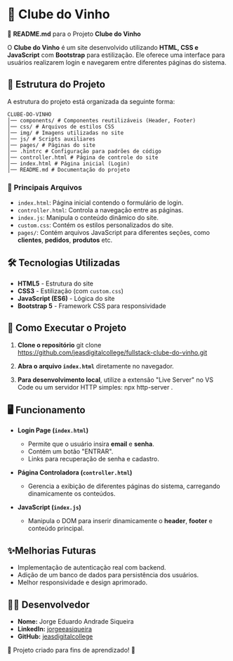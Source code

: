 # 🍷 Clube do Vinho

📌 **README.md** para o Projeto **Clube do Vinho**

O **Clube do Vinho** é um site desenvolvido utilizando **HTML, CSS e JavaScript** com **Bootstrap** para estilização. Ele oferece uma interface para usuários realizarem login e navegarem entre diferentes páginas do sistema.

## 📁 Estrutura do Projeto

A estrutura do projeto está organizada da seguinte forma:

```plaintext
CLUBE-DO-VINHO
│── components/ # Componentes reutilizáveis (Header, Footer)
│── css/ # Arquivos de estilos CSS
│── img/ # Imagens utilizadas no site
│── js/ # Scripts auxiliares
│── pages/ # Páginas do site
│── .hintrc # Configuração para padrões de código
│── controller.html # Página de controle do site
│── index.html # Página inicial (Login)
│── README.md # Documentação do projeto
```

### 📂 **Principais Arquivos**

- `index.html`: Página inicial contendo o formulário de login.
- `controller.html`: Controla a navegação entre as páginas.
- `index.js`: Manipula o conteúdo dinâmico do site.
- `custom.css`: Contém os estilos personalizados do site.
- `pages/`: Contém arquivos JavaScript para diferentes seções, como **clientes**, **pedidos**, **produtos** etc.

## 🛠 **Tecnologias Utilizadas**

- **HTML5** - Estrutura do site
- **CSS3** - Estilização (com `custom.css`)
- **JavaScript (ES6)** - Lógica do site
- **Bootstrap 5** - Framework CSS para responsividade

## 🚀 **Como Executar o Projeto**

1. **Clone o repositório**
   git clone <https://github.com/jeasdigitalcollege/fullstack-clube-do-vinho.git>

2. **Abra o arquivo `index.html`** diretamente no navegador.

3. **Para desenvolvimento local**, utilize a extensão "Live Server" no VS Code ou um servidor HTTP simples:
   npx http-server .

## 🖥 **Funcionamento**

- **Login Page (`index.html`)**

  - Permite que o usuário insira **email** e **senha**.
  - Contém um botão "ENTRAR".
  - Links para recuperação de senha e cadastro.

- **Página Controladora (`controller.html`)**

  - Gerencia a exibição de diferentes páginas do sistema, carregando dinamicamente os conteúdos.

- **JavaScript (`index.js`)**
  - Manipula o DOM para inserir dinamicamente o **header**, **footer** e conteúdo principal.

## ✨**Melhorias Futuras**

- Implementação de autenticação real com backend.
- Adição de um banco de dados para persistência dos usuários.
- Melhor responsividade e design aprimorado.

## 👨‍💻 **Desenvolvedor**

- **Nome:** Jorge Eduardo Andrade Siqueira
- **LinkedIn:** [jorgeeasiqueira](https://www.linkedin.com/in/jorgeeasiqueira)
- **GitHub:** [jeasdigitalcollege](https://github.com/jeasdigitalcollege)

📌 Projeto criado para fins de aprendizado! 🚀

```markdown

